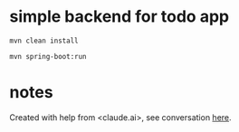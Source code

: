 # simple backend for todo app
`mvn clean install`

`mvn spring-boot:run`

# notes
Created with help from <claude.ai>, see conversation [here](https://claude.ai/share/045f9a18-483b-417e-9214-dc6873926c95).
